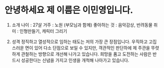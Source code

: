 안녕하세요 제 이름은 이민영입니다.
=======
1. 소개
 나이 : 27살
 거주 : 노원 (부모님과 함께)
 좋아하는 것 : 음악감상, 반려동물
 취미 : 인형만들기, 캐릭터 그리기

2. 성격
 정직하고 열성적으로 임하는 태도는 저의 가장 큰 장점입니다.
 우직하고 고집스러운 면이 있어 다소 단점으로 보일 수 있지만, 객관적인 판단하에 제 주관을 뚜렷하게 관철하는 방향으로 개선해 나가고 있습니다. 
 희망을 품고 도전하는 사람은 반드시 성공한다는 신념을 가지고 인생을 개척해 나아가고 있습니다.

